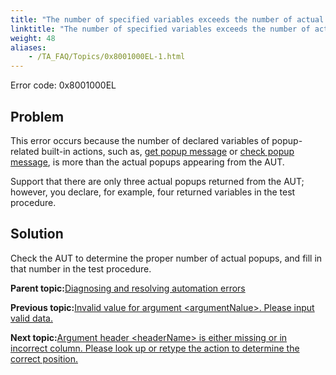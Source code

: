 ```yaml
--- 
title: "The number of specified variables exceeds the number of actual popups."
linktitle: "The number of specified variables exceeds the number of actual popups."
weight: 48
aliases: 
    - /TA_FAQ/Topics/0x8001000EL-1.html
---
```


Error code: 0x8001000EL

## Problem

This error occurs because the number of declared variables of popup-related built-in actions, such as, [get popup message](/TA_Automation/Topics/bia_get_popup_message.html) or [check popup message](/TA_Automation/Topics/bia_check_popup_message.html), is more than the actual popups appearing from the AUT.

Support that there are only three actual popups returned from the AUT; however, you declare, for example, four returned variables in the test procedure.

## Solution

Check the AUT to determine the proper number of actual popups, and fill in that number in the test procedure.

**Parent topic:**[Diagnosing and resolving automation errors](/TA_FAQ/Topics/faq.automation_error.html)

**Previous topic:**[Invalid value for argument <argumentNalue\>. Please input valid data.](/TA_FAQ/Topics/0x8001000EL.html)

**Next topic:**[Argument header <headerName\> is either missing or in incorrect column. Please look up or retype the action to determine the correct position.](/TA_FAQ/Topics/0x8001000EL-2.html)

